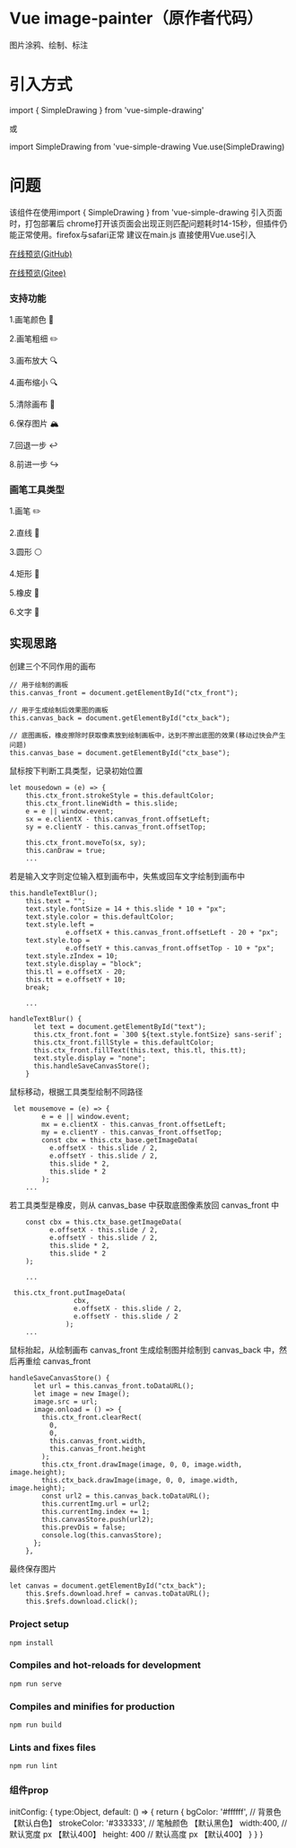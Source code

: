 # Vue image-painter（原作者代码）

图片涂鸦、绘制、标注


# 引入方式
import { SimpleDrawing } from 'vue-simple-drawing'

或 

import SimpleDrawing from 'vue-simple-drawing
Vue.use(SimpleDrawing)

# 问题
该组件在使用import { SimpleDrawing } from 'vue-simple-drawing 引入页面时，打包部署后
chrome打开该页面会出现正则匹配问题耗时14-15秒，但插件仍能正常使用。firefox与safari正常
建议在main.js 直接使用Vue.use引入


[在线预览(GitHub)](https://kevin123x.github.io/Vue-ImagePainter)

[在线预览(Gitee)](http://keivn.vip.com.gitee.io/vue-imagepainter)

### 支持功能

1.画笔颜色 🎨

2.画笔粗细 ✏️

3.画布放大 🔍

4.画布缩小 🔍

5.清除画布 🧹

6.保存图片 🏔

7.回退一步 ↩️

8.前进一步 ↪️

### 画笔工具类型

1.画笔 ✏️

2.直线 📏

3.圆形 ⚪️

4.矩形 🔲

5.橡皮 🧽

6.文字 📝

## 实现思路

创建三个不同作用的画布

```
// 用于绘制的画板
this.canvas_front = document.getElementById("ctx_front");

// 用于生成绘制后效果图的画板
this.canvas_back = document.getElementById("ctx_back");

// 底图画板，橡皮擦除时获取像素放到绘制画板中，达到不擦出底图的效果(移动过快会产生问题)
this.canvas_base = document.getElementById("ctx_base");
```

鼠标按下判断工具类型，记录初始位置

```
let mousedown = (e) => {
    this.ctx_front.strokeStyle = this.defaultColor;
    this.ctx_front.lineWidth = this.slide;
    e = e || window.event;
    sx = e.clientX - this.canvas_front.offsetLeft;
    sy = e.clientY - this.canvas_front.offsetTop;

    this.ctx_front.moveTo(sx, sy);
    this.canDraw = true;
    ...
```

若是输入文字则定位输入框到画布中，失焦或回车文字绘制到画布中

```
this.handleTextBlur();
    this.text = "";
    text.style.fontSize = 14 + this.slide * 10 + "px";
    text.style.color = this.defaultColor;
    text.style.left =
              e.offsetX + this.canvas_front.offsetLeft - 20 + "px";
    text.style.top =
              e.offsetY + this.canvas_front.offsetTop - 10 + "px";
    text.style.zIndex = 10;
    text.style.display = "block";
    this.tl = e.offsetX - 20;
    this.tt = e.offsetY + 10;
    break;

    ...

handleTextBlur() {
      let text = document.getElementById("text");
      this.ctx_front.font = `300 ${text.style.fontSize} sans-serif`;
      this.ctx_front.fillStyle = this.defaultColor;
      this.ctx_front.fillText(this.text, this.tl, this.tt);
      text.style.display = "none";
      this.handleSaveCanvasStore();
    }
```

鼠标移动，根据工具类型绘制不同路径

```
 let mousemove = (e) => {
        e = e || window.event;
        mx = e.clientX - this.canvas_front.offsetLeft;
        my = e.clientY - this.canvas_front.offsetTop;
        const cbx = this.ctx_base.getImageData(
          e.offsetX - this.slide / 2,
          e.offsetY - this.slide / 2,
          this.slide * 2,
          this.slide * 2
        );
    ...
```

若工具类型是橡皮，则从 canvas_base 中获取底图像素放回 canvas_front 中

```
    const cbx = this.ctx_base.getImageData(
          e.offsetX - this.slide / 2,
          e.offsetY - this.slide / 2,
          this.slide * 2,
          this.slide * 2
    );

    ...

 this.ctx_front.putImageData(
                cbx,
                e.offsetX - this.slide / 2,
                e.offsetY - this.slide / 2
              );
    ...
```

鼠标抬起，从绘制画布 canvas_front 生成绘制图并绘制到 canvas_back 中，然后再重绘 canvas_front

```
handleSaveCanvasStore() {
      let url = this.canvas_front.toDataURL();
      let image = new Image();
      image.src = url;
      image.onload = () => {
        this.ctx_front.clearRect(
          0,
          0,
          this.canvas_front.width,
          this.canvas_front.height
        );
        this.ctx_front.drawImage(image, 0, 0, image.width, image.height);
        this.ctx_back.drawImage(image, 0, 0, image.width, image.height);
        const url2 = this.canvas_back.toDataURL();
        this.currentImg.url = url2;
        this.currentImg.index += 1;
        this.canvasStore.push(url2);
        this.prevDis = false;
        console.log(this.canvasStore);
      };
    },

```
最终保存图片
```
let canvas = document.getElementById("ctx_back");
    this.$refs.download.href = canvas.toDataURL();
    this.$refs.download.click();
```
### Project setup

```
npm install
```

### Compiles and hot-reloads for development

```
npm run serve
```

### Compiles and minifies for production

```
npm run build
```

### Lints and fixes files

```
npm run lint
```

### 组件prop
initConfig: {
  type:Object,
  default: () => {
    return {
      bgColor: '#ffffff', // 背景色 【默认白色】
      strokeColor: '#333333', // 笔触颜色 【默认黑色】
      width:400, // 默认宽度 px 【默认400】
      height: 400 // 默认高度 px 【默认400】
    }
  }
}